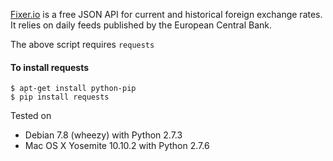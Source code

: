 
[Fixer.io](http://fixer.io) is a free JSON API for current and historical foreign exchange rates. It relies on daily feeds published by the European Central Bank.

The above script requires `requests`

#### To install requests

```shell
$ apt-get install python-pip
$ pip install requests
```
Tested on

* Debian 7.8 (wheezy) with Python 2.7.3
* Mac OS X Yosemite 10.10.2 with Python 2.7.6
